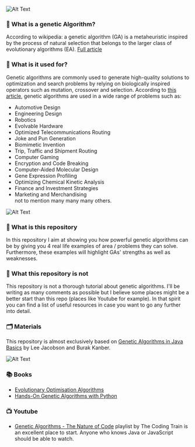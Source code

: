 ![Alt Text](https://media.giphy.com/media/Q94qHwIkZAbkN6cDJd/giphy.gif)</br>
### 🧬 What is a genetic Algorithm?
According to wikipedia: a genetic algorithm (GA) is a metaheuristic inspired by the process of natural selection that belongs to the larger class of evolutionary algorithms (EA). <a href= "https://en.wikipedia.org/wiki/Genetic_algorithm">Full article</a></br>
### 🧐 What is it used for?
Genetic algorithms are commonly used to generate high-quality solutions to optimization and search problems by relying on biologically inspired operators such as mutation, crossover and selection. According to <a href= "https://www.brainz.org/15-real-world-applications-genetic-algorithms/">this article</a>, genetic algorithms are used in a wide range of problems such as: </br>
- Automotive Design</br>
- Engineering Design</br>
- Robotics</br>
- Evolvable Hardware</br>
- Optimized Telecommunications Routing</br>
- Joke and Pun Generation</br>
- Biomimetic Invention</br>
- Trip, Traffic and Shipment Routing</br>
- Computer Gaming</br>
- Encryption and Code Breaking</br>
- Computer-Aided Molecular Design</br>
- Gene Expression Profiling</br>
- Optimizing Chemical Kinetic Analysis</br>
- Finance and Investment Strategies</br>
- Marketing and Merchandising</br>
not to mention many many many others.</br>

![Alt Text](https://media.giphy.com/media/RIwazerEvvqXIJ7yfw/giphy.gif)</br>

### 👊 What is this repository
In this repository I aim at showing you how powerful genetic algorithms can be by giving you 4 real life examples of area / problems they can solve.</br>
Furthermore, these examples will highlight GAs' strengths as well as weaknesses.</br>
### 🚨 What this repository is not
This repository is not a thorough tutorial about genetic algorithms. I'll be writing as many comments as possible but I believe some places might be a better start than this repo (places like Youtube for example). In that spirit you can find a list of useful resources in case you want to go any further into detail.</br>
### 🗂 Materials
This repository is almost exclusively based on <a href= "https://www.amazon.com/Genetic-Algorithms-Java-Basics-Jacobson/dp/1484203291/ref=sr_1_1?dchild=1&keywords=Genetic+Algorithms+in+java+basics&qid=1596384658&sr=8-1">Genetic Algorithms in Java Basics</a> by Lee Jacobson and Burak Kanber.

![Alt Text](https://media.giphy.com/media/S8OGEjiHbC5x2ZR627/giphy.gif)

### 📚 Books 
- <a href= "https://www.amazon.com/Evolutionary-Optimization-Algorithms-Dan-Simon/dp/0470937416/ref=sr_1_3?crid=1UOO48D8LURJ1&dchild=1&keywords=genetic+algorithms&qid=1593900421&sprefix=genetic+al%2Caps%2C226&sr=8-3">Evolutionary Optimisation Algorithms</a>
- <a href= "https://www.amazon.com/Hands-Genetic-Algorithms-Python-intelligence/dp/1838557741/ref=sr_1_fkmr2_2?dchild=1&keywords=hands+on+genetic+algo&qid=1596384914&sr=8-2-fkmr2">Hands-On Genetic Algorithms with Python</a>
### 📺 Youtube 
- <a href= "https://www.youtube.com/watch?v=9zfeTw-uFCw&list=PLRqwX-V7Uu6bJM3VgzjNV5YxVxUwzALHV">Genetic Algorithms - The Nature of Code</a> playlist by The Coding Train is an excellent place to start. Anyone who knows Java or JavaScript should be able to watch.


